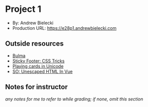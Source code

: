 # Project 1
+ By: Andrew Bielecki
+ Production URL: <https://e28p1.andrewbielecki.com>

## Outside resources
* [Bulma](https://bulma.io/)
* [Sticky Footer: CSS Tricks](https://css-tricks.com/couple-takes-sticky-footer/)
* [Playing cards in Unicode](https://en.wikipedia.org/wiki/Playing_cards_in_Unicode)
* [SO: Unescaped HTML In Vue](https://stackoverflow.com/questions/30877491/display-unescaped-html-in-vue-js)

## Notes for instructor
*any notes for me to refer to while grading; if none, omit this section*
